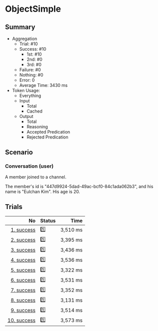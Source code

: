# ObjectSimple
## Summary
  - Aggregation
    - Trial: #10
    - Success: #10
      - 1st: #10
      - 2nd: #0
      - 3rd: #0
    - Failure: #0
    - Nothing: #0
    - Error: 0
    - Average Time: 3430 ms
  - Token Usage:
    - Everything
    - Input
      - Total
      - Cached
    - Output
      - Total
      - Reasoning
      - Accepted Predication
      - Rejected Predication

## Scenario
### Conversation (user)
A member joined to a channel.

The member's id is "447d9924-5dad-49ac-bcf0-84c1ada062b3",
and his name is "Eulchan Kim". His age is 20.

## Trials
No | Status | Time
---:|:-------|------:
[1. success](./trials/1.success.json) | 1️⃣ | 3,510 ms
[2. success](./trials/2.success.json) | 1️⃣ | 3,395 ms
[3. success](./trials/3.success.json) | 1️⃣ | 3,436 ms
[4. success](./trials/4.success.json) | 1️⃣ | 3,536 ms
[5. success](./trials/5.success.json) | 1️⃣ | 3,322 ms
[6. success](./trials/6.success.json) | 1️⃣ | 3,531 ms
[7. success](./trials/7.success.json) | 1️⃣ | 3,352 ms
[8. success](./trials/8.success.json) | 1️⃣ | 3,131 ms
[9. success](./trials/9.success.json) | 1️⃣ | 3,514 ms
[10. success](./trials/10.success.json) | 1️⃣ | 3,573 ms